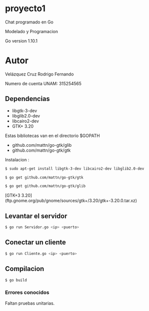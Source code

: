 # proyecto1

Chat programado en Go

Modelado y Programacion

Go version 1.10.1

# Autor

Velázquez Cruz Rodrigo Fernando

Numero de cuenta UNAM: 315254565

## Dependencias

* libgtk-3-dev
* libglib2.0-dev
* libcairo2-dev
* GTK+ 3.20

Estas bibliotecas van en el directorio $GOPATH

* github.com/mattn/go-gtk/glib
* github.com/mattn/go-gtk/gtk

Instalacion :

```bash
$ sudo apt-get install libgtk-3-dev libcairo2-dev libglib2.0-dev
```

```bash
$ go get github.com/mattn/go-gtk/gtk
```

```bash
$ go get github.com/mattn/go-gtk/glib
```

[GTK+3 3.20] (ftp.gnome.org/pub/gnome/sources/gtk+/3.20/gtk+-3.20.0.tar.xz)

## Levantar el servidor

```bash
$ go run Servidor.go <ip> <puerto>
```

## Conectar un cliente

```bash
$ go run Cliente.go <ip> <puerto>
```

## Compilacion

```bash
$ go build
```

### Errores conocidos

Faltan pruebas unitarias.
